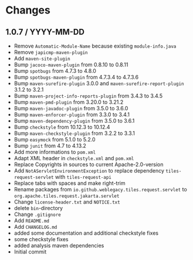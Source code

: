 # Changes

## 1.0.7 / YYYY-MM-DD

* Remove `Automatic-Module-Name` because existing `module-info.java`
* Remove `japicmp-maven-plugin`
* Add `maven-site-plugin`
* Bump `jacoco-maven-plugin` from 0.8.10 to 0.8.11
* Bump `spotbugs` from 4.7.3 to 4.8.0
* Bump `spotbugs-maven-plugin` from 4.7.3.4 to 4.7.3.6
* Bump `maven-surefire-plugin` 3.0.0 and `maven-surefire-report-plugin` 3.1.2 to 3.2.1
* Bump `maven-project-info-reports-plugin` from 3.4.3 to 3.4.5
* Bump `maven-pmd-plugin` from 3.20.0 to 3.21.2
* Bump `maven-javadoc-plugin` from 3.5.0 to 3.6.0
* Bump `maven-enforcer-plugin` from 3.3.0 to 3.4.1
* Bump `maven-dependency-plugin` from 3.5.0 to 3.6.1
* Bump `checkstyle` from 10.12.3 to 10.12.4
* Bump `maven-checkstyle-plugin` from 3.2.2 to 3.3.1
* Bump `easymock` from 5.1.0 to 5.2.0
* Bump `junit` from 4.7 to 4.13.2
* Add more informations to `pom.xml`
* Adapt XML header in `checkstyle.xml` and `pom.xml`
* Replace Copyrights in sources to current Apache-2.0-version
* Add `NotAServletEnvironmentException` to replace dependency `tiles-request-servlet` with `tiles-request-api`
* Replace tabs with spaces and make right-trim
* Rename packages from `io.github.weblegacy.tiles.request.servlet` to `org.apache.tiles.request.jakarta.servlet`
* Change `license-header.txt` and `NOTICE.txt`
* delete `bin`-directory
* Change `.gitignore`
* Add `README.md`
* Add `CHANGELOG.md`
* added some documentation and additional checkstyle fixes
* some checkstyle fixes
* added analysis maven dependencies
* Initial commit